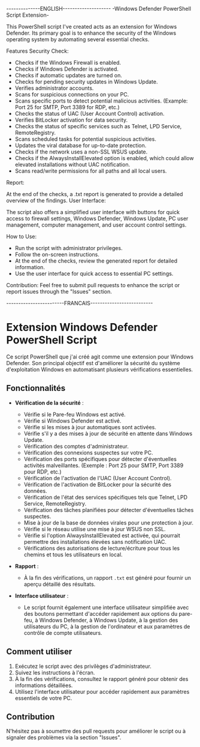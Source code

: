 --------------ENGLISH--------------------
-Windows Defender PowerShell Script Extension-

This PowerShell script I've created acts as an extension for Windows Defender. Its primary goal is to enhance the security of the Windows operating system by automating several essential checks.

Features
Security Check:

- Checks if the Windows Firewall is enabled.
- Checks if Windows Defender is activated.
- Checks if automatic updates are turned on.
- Checks for pending security updates in Windows Update.
- Verifies administrator accounts.
- Scans for suspicious connections on your PC.
- Scans specific ports to detect potential malicious activities. (Example: Port 25 for SMTP, Port 3389 for RDP, etc.)
- Checks the status of UAC (User Account Control) activation.
- Verifies BitLocker activation for data security.
- Checks the status of specific services such as Telnet, LPD Service, RemoteRegistry.
- Scans scheduled tasks for potential suspicious activities.
- Updates the viral database for up-to-date protection.
- Checks if the network uses a non-SSL WSUS update.
- Checks if the AlwaysInstallElevated option is enabled, which could allow elevated installations without UAC notification.
- Scans read/write permissions for all paths and all local users.

Report:

At the end of the checks, a .txt report is generated to provide a detailed overview of the findings.
User Interface:

The script also offers a simplified user interface with buttons for quick access to firewall settings, Windows Defender, Windows Update, PC user management, computer management, and user account control settings.

How to Use:
- Run the script with administrator privileges.
- Follow the on-screen instructions.
- At the end of the checks, review the generated report for detailed information.
- Use the user interface for quick access to essential PC settings.
  
Contribution:
Feel free to submit pull requests to enhance the script or report issues through the "Issues" section.

------------------------FRANCAIS--------------------------
# Extension Windows Defender PowerShell Script

Ce script PowerShell que j'ai créé agit comme une extension pour Windows Defender. Son principal objectif est d'améliorer la sécurité du système d'exploitation Windows en automatisant plusieurs vérifications essentielles.

## Fonctionnalités

- **Vérification de la sécurité** :
    - Vérifie si le Pare-feu Windows est activé.
    - Vérifie si Windows Defender est activé.
    - Vérifie si les mises à jour automatiques sont activées.
    - Vérifie s'il y a des mises à jour de sécurité en attente dans Windows Update.
    - Vérification des comptes d'administrateur.
    - Vérification des connexions suspectes sur votre PC.
    - Vérification des ports spécifiques pour détecter d'éventuelles activités malveillantes. (Exemple : Port 25 pour SMTP, Port 3389 pour RDP, etc.)
    - Vérification de l'activation de l'UAC (User Account Control).
    - Vérification de l'activation de BitLocker pour la sécurité des données.
    - Vérification de l'état des services spécifiques tels que Telnet, LPD Service, RemoteRegistry.
    - Vérification des tâches planifiées pour détecter d'éventuelles tâches suspectes.
    - Mise à jour de la base de données virales pour une protection à jour.
    - Vérifie si le réseau utilise une mise à jour WSUS non SSL.
    - Vérifie si l'option AlwaysInstallElevated est activée, qui pourrait permettre des installations élevées sans notification UAC.
    - Vérifications des autorisations de lecture/écriture pour tous les chemins et tous les utilisateurs en local.

- **Rapport** :
    - À la fin des vérifications, un rapport `.txt` est généré pour fournir un aperçu détaillé des résultats.

- **Interface utilisateur** :
    - Le script fournit également une interface utilisateur simplifiée avec des boutons permettant d'accéder rapidement aux options du pare-feu, à Windows Defender, à Windows Update, à la gestion des utilisateurs du PC, à la gestion de l'ordinateur et aux paramètres de contrôle de compte utilisateurs.

## Comment utiliser

1. Exécutez le script avec des privilèges d'administrateur.
2. Suivez les instructions à l'écran.
3. À la fin des vérifications, consultez le rapport généré pour obtenir des informations détaillées.
4. Utilisez l'interface utilisateur pour accéder rapidement aux paramètres essentiels de votre PC.

## Contribution

N'hésitez pas à soumettre des pull requests pour améliorer le script ou à signaler des problèmes via la section "Issues".

